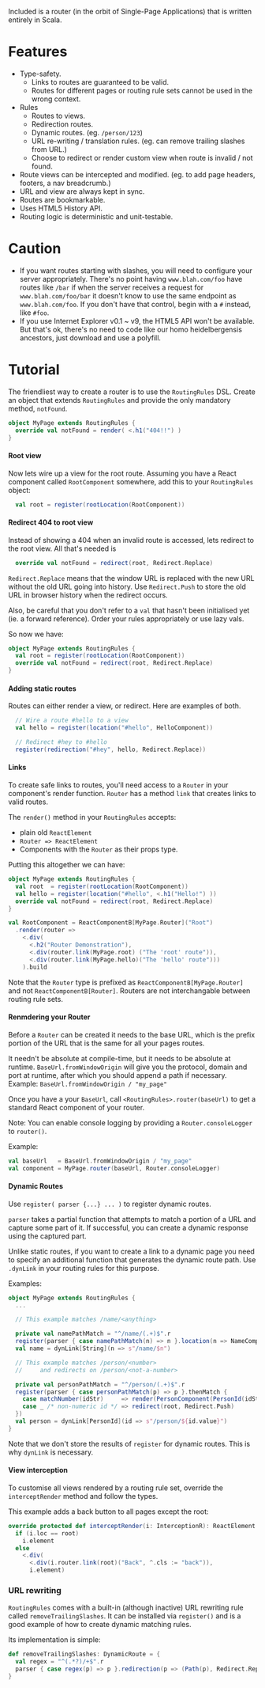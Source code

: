 Included is a router (in the orbit of Single-Page Applications) that is written entirely in Scala.

Features
========
* Type-safety.
  * Links to routes are guaranteed to be valid.
  * Routes for different pages or routing rule sets cannot be used in the wrong context.
* Rules
  * Routes to views.
  * Redirection routes.
  * Dynamic routes. (eg. `/person/123`)
  * URL re-writing / translation rules. (eg. can remove trailing slashes from URL.)
  * Choose to redirect or render custom view when route is invalid / not found.
* Route views can be intercepted and modified. (eg. to add page headers, footers, a nav breadcrumb.)
* URL and view are always kept in sync.
* Routes are bookmarkable.
* Uses HTML5 History API.
* Routing logic is deterministic and unit-testable.


Caution
=======

* If you want routes starting with slashes, you will need to configure your server appropriately.
  There's no point having `www.blah.com/foo` have routes like `/bar` if when the server receives a request for `www.blah.com/foo/bar` it doesn't know to use the same endpoint as `www.blah.com/foo`.
  If you don't have that control, begin with a `#` instead, like `#foo`.
* If you use Internet Explorer v0.1 ~ v9, the HTML5 API won't be available. But that's ok, there's no need to code like our homo heidelbergensis ancestors, just download and use a polyfill.

Tutorial
========

The friendliest way to create a router is to use the `RoutingRules` DSL.
Create an object that extends `RoutingRules` and provide the only mandatory method, `notFound`.

```scala
object MyPage extends RoutingRules {
  override val notFound = render( <.h1("404!!") )
}
```

#### Root view

Now lets wire up a view for the root route.
Assuming you have a React component called `RootComponent` somewhere, add this to your `RoutingRules` object:

```scala
  val root = register(rootLocation(RootComponent))
```

#### Redirect 404 to root view

Instead of showing a 404 when an invalid route is accessed, lets redirect to the root view.
All that's needed is
```scala
  override val notFound = redirect(root, Redirect.Replace)
```

`Redirect.Replace` means that the window URL is replaced with the new URL without the old URL going into history.
Use `Redirect.Push` to store the old URL in browser history when the redirect occurs.

Also, be careful that you don't refer to a `val` that hasn't been initialised yet (ie. a forward reference).
Order your rules appropriately or use lazy vals.

So now we have:
```scala
object MyPage extends RoutingRules {
  val root = register(rootLocation(RootComponent))
  override val notFound = redirect(root, Redirect.Replace)
}
```

#### Adding static routes

Routes can either render a view, or redirect. Here are examples of both.

```scala
  // Wire a route #hello to a view
  val hello = register(location("#hello", HelloComponent))

  // Redirect #hey to #hello
  register(redirection("#hey", hello, Redirect.Replace))
```

#### Links

To create safe links to routes, you'll need access to a `Router` in your component's render function.
`Router` has a method `link` that creates links to valid routes.

The `render()` method in your `RoutingRules` accepts:
* plain old `ReactElement`
* `Router => ReactElement`
* Components with the `Router` as their props type.

Putting this altogether we can have:
```scala
object MyPage extends RoutingRules {
  val root  = register(rootLocation(RootComponent))
  val hello = register(location("#hello", <.h1("Hello!") ))
  override val notFound = redirect(root, Redirect.Replace)
}

val RootComponent = ReactComponentB[MyPage.Router]("Root")
  .render(router =>
    <.div(
      <.h2("Router Demonstration"),
      <.div(router.link(MyPage.root) ("The 'root' route")),
      <.div(router.link(MyPage.hello)("The 'hello' route")))
    ).build
```

Note that the `Router` type is prefixed as `ReactComponentB[MyPage.Router]` and not `ReactComponentB[Router]`.
Routers are not interchangable between routing rule sets.

#### Renmdering your Router

Before a `Router` can be created it needs to the base URL, which is the prefix portion of the URL that is the same for all your pages routes.

It needn't be absolute at compile-time, but it needs to be absolute at runtime. `BaseUrl.fromWindowOrigin` will give you the protocol, domain and port at runtime, after which you should append a path if necessary. Example: `BaseUrl.fromWindowOrigin / "my_page"`

Once you have a your `BaseUrl`, call `<RoutingRules>.router(baseUrl)` to get a standard React component of your router.

Note: You can enable console logging by providing a `Router.consoleLogger` to `router()`.

Example:
```scala
val baseUrl   = BaseUrl.fromWindowOrigin / "my_page"
val component = MyPage.router(baseUrl, Router.consoleLogger)
```

#### Dynamic Routes

Use `register( parser {...} ... )` to register dynamic routes.

`parser` takes a partial function that attempts to match a portion of a URL and capture some part of it.
If successful, you can create a dynamic response using the captured part.

Unlike static routes, if you want to create a link to a dynamic page you need to specify an additional function that generates the dynamic route path. Use `.dynLink` in your routing rules for this purpose.

Examples:
```scala
object MyPage extends RoutingRules {
  ...

  // This example matches /name/<anything>

  private val namePathMatch = "^/name/(.+)$".r
  register(parser { case namePathMatch(n) => n }.location(n => NameComponent(n)))
  val name = dynLink[String](n => s"/name/$n")

  // This example matches /person/<number>
  //     and redirects on /person/<not-a-number>

  private val personPathMatch = "^/person/(.+)$".r
  register(parser { case personPathMatch(p) => p }.thenMatch {
    case matchNumber(idStr)     => render(PersonComponent(PersonId(idStr.toLong)))
    case _ /* non-numeric id */ => redirect(root, Redirect.Push)
  })
  val person = dynLink[PersonId](id => s"/person/${id.value}")
}
```

Note that we don't store the results of `register` for dynamic routes. This is why `dynLink` is necessary.

#### View interception

To customise all views rendered by a routing rule set, override the `interceptRender` method and follow the types.

This example adds a back button to all pages except the root:
```scala
override protected def interceptRender(i: InterceptionR): ReactElement =
  if (i.loc == root)
    i.element
  else
    <.div(
      <.div(i.router.link(root)("Back", ^.cls := "back")),
      i.element)
```

### URL rewriting

`RoutingRules` comes with a built-in (although inactive) URL rewriting rule called `removeTrailingSlashes`.
It can be installed via `register()` and is a good example of how to create dynamic matching rules.

Its implementation is simple:
```scala
def removeTrailingSlashes: DynamicRoute = {
  val regex = "^(.*?)/+$".r
  parser { case regex(p) => p }.redirection(p => (Path(p), Redirect.Replace))
}
```
